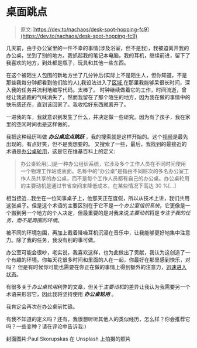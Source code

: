 # 桌面跳点

> 原文:[https://dev.to/nachaos/desk-spot-hopping-fc9](https://dev.to/nachaos/desk-spot-hopping-fc9)

几天前，由于办公室里的一件不幸的事情(涉及浴室，但不是我)，我被迫离开我的办公桌，坐到了别的地方。我抓起我的笔记本电脑，我的耳机，继续前进，留下了我喜欢的地方，到处都是瓶子，玩具和其他一些东西。

在这个被陌生人包围的新地方坐了几分钟后(实际上不是陌生人，但你知道，不是那些我每分钟都看到他们脸的人),我设法进入了[区域](https://en.wikipedia.org/wiki/Flow_(psychology)),在那里我能够呆很长时间，深入我的任务并流利地编写代码。太棒了。
时钟继续做着它的工作，时间流逝，曾经让我逃跑的气味消失了，然而我留在了那个陌生的地方，因为我在做的事情中的快乐感还在，直到该回家了。我收拾好东西就离开了。

一进我的车，我就意识到发生了什么，并决定做一些研究。因为有了孩子，我在家里的空闲时间也是这样做的。

我把这种经历叫做 ***办公桌定点跳跃*** ，我的搜索就是这样开始的。这个[视频](https://www.youtube.com/watch?v=GjRihxtyDng)是最先出现的。有点好笑，但不是我想要的。
又搜索了一些，最后，我找到的最接近的术语是[办公桌轮用](https://en.wikipedia.org/wiki/Hot_desking)，这是它在维基百科上的定义:

> 办公桌轮用[..]是一种办公组织系统，它涉及多个工作人员在不同时间使用一个物理工作站或表面。名称中的“办公桌”是指由不同班次的多名办公室工作人员共享的办公桌，而不是每个工作人员都有自己的办公桌。办公桌轮用的主要动机是通过节省空间来降低成本，在某些情况下高达 30 %[...]

相当接近...我坐在一位同事桌子上，他那天正在度假，所以从技术上讲，我们共用这张桌子。但是这个术语的主要区别在于它不是一个*办公室组织系统*，它更像是一个搬到另一个地方的个人决定，但最重要的是对我来说*主要动机*将是*专注于我的任务，而不是周围的环境*。

被不同的环境包围，再加上戴着降噪耳机沉浸在音乐中，让我能够更好地集中注意力。除了我的任务，我没有别的事可做。

办公室可能会很吵，老实说，我喜欢这样，也为此做出了贡献，我认为这创造了一个有趣的环境。你每天花很多时间和里面的人在一起，你最好在那里感到快乐，对吗？
但是有时候你可能也需要在你正在做的事情上得到额外的注意力，[迅速进入状态](https://hbr.org/2012/03/how-to-get-into-your-zone)。

有很多关于*办公桌轮用*利弊的文章，但关于*主要动机*的差异让我认为我需要另一个术语来形容它，因此我将坚持使用 ***办公桌轮用*** 。

我肯定会再次在办公桌前忙碌。

有我不知道的定义吗？还有，我很想听听其他人的类似经历，怎么样？你会推荐它吗？一些变种？请在评论中告诉我:)

封面图片:Paul Skorupskas 在 Unsplash 上拍摄的照片